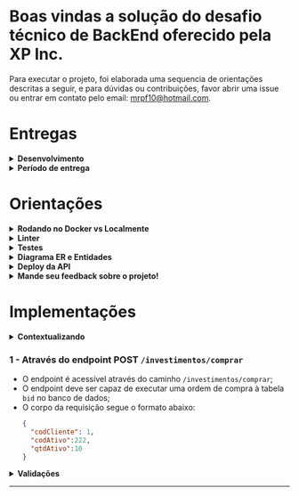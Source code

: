 # Boas vindas a solução do desafio técnico de BackEnd oferecido pela XP Inc.

Para executar o projeto, foi elaborada uma sequencia de orientações descritas a seguir, e para dúvidas ou contribuições, favor abrir uma issue ou entrar em contato pelo email: mrpf10@hotmail.com. 

# Entregas

<details>
  <summary><strong> Desenvolvimento</strong></summary><br />

  Projeto desenvolvido para o Desafio Técnico da XP Inc. Foi escolhido o desafio de backend, utilizando o Node.js e MySql para construção da API apresentada a seguir, com o objetivo de simular um aplicativo de investimento em ações, com algumas funções de conta digital, e dados fictícios para demonstrar o funcionamento da aplicação.
  
  
  A arquitetura utilizada foi a MSC, buscando implementar os princípios Restful, além das bibliotecas express, express-async errors, nodemon, dotenv, jsonwebtoken, mysql2, mysql-import e eslint para tratamento, autenticação, validação das entidades, e manutenção da qualidade do código.
 

</details>

<details>
  <summary><strong> Período de entrega</strong></summary><br />
  
  * Projeto individual
  * Foram `9` dias de projeto
  * Do dia `15/07/2022 09:00` ao dia: `24/07/2022 23:59`

</details>

# Orientações

<details>
  <summary><strong> Rodando no Docker vs Localmente</strong></summary><br />
  
  ## Com Docker

  > Rode o serviço `node` com o comando `docker-compose up -d`.
  - Esse serviço irá inicializar um container chamado `xp_api`.
  - A partir daqui você pode rodar o container `xp_api` via CLI ou abri-lo no VS Code.

  > Use o comando `docker exec -it xp_api bash`.
  - Ele te dará acesso ao terminal interativo do container criado pelo compose, que está rodando em segundo plano.

  > Instale as dependências com `npm install`
  
  ⚠ Atenção ⚠ Caso opte por utilizar o Docker, **TODOS** os comandos disponíveis no `package.json` (npm start, npm test, npm run dev, ...) devem ser executados **DENTRO** do container, ou seja, no terminal que aparece após a execução do comando `docker exec` citado acima. 

 

---
  
  ## Sem Docker
  
  > Instale as dependências com `npm install`
  
  ✨ **Dica:** Para rodar o projeto desta forma, obrigatoriamente você deve ter o `node` instalado em seu computador.

  ✨ **Dica:** Recomenda-se a versão 16 ou superior do `node`, versão em que a aplicação foi desenvolvida.

  ✨ **Rode o comando** `npm run restore para que o banco de dados possa ser populado com as informações fixas necessárias e assim possa ser testado pelo usuario`

  <br/>
</details>


<details>
  <summary><strong> Linter</strong></summary><br />

  Foi utilizado o [ESLint](https://eslint.org/) para fazer a análise estática do código.

  Este projeto já vem com as dependências relacionadas ao _linter_ configuradas no arquivos `package.json`.

  Caso queira utilizar o `ESLint` durante a execução do projeto, use o comando `npm install` dentro do projeto e depois `npm run lint`. Se a análise do `ESLint` encontrar problemas no seu código, tais problemas serão mostrados no seu terminal. Se não houver problema no seu código, nada será impresso no seu terminal.

  Você também pode instalar o plugin do `ESLint` no `VSCode`: bastar ir em _extensions_ e baixar o [plugin `ESLint`](https://marketplace.visualstudio.com/items?itemName=dbaeumer.vscode-eslint).
</details>


<details>
  <summary><strong> Testes</strong></summary><br />

  Foram utilizadas as bibliotecas Mocha, chai e sinon para desenvolvimento dos testes unitários. 

  A cobertura mínima do código definida foi de 70%, melhor descrita na seção de implementações.

  **_Para executar os testes localmente, digite no terminal o comando `npm test`._**

</details>

<details>
  <summary  id="diagrama"><strong> Diagrama ER e Entidades</strong></summary>

  #### Diagrama de Entidade-Relacionamento

  Em construção.....

  ---

  #### Formato das entidades

  
  Segue os exemplos com a descrição das tabelas do banco de dados:

  - Uma tabela chamada **Clientes**, contendo dados com a seguinte estrutura:

    ```json
    {
      "cod_cliente": 12399999900,
      "nome": "Marcos",
      "senha": "123456"
    }
    ```
  
  - Uma tabela chamada **Ativos**, contendo dados com a seguinte estrutura:

    ```json
    {
      "cod_ativo": 11,
      "qtd_ativo":100,
      "nome_ativo": "BTC",
      "valor": 10.32,
      "qtd_inicial": 100
    }
    ```

  - Uma tabela chamada **Portfolio**, contendo dados com a seguinte estrutura:

    ```json
    {
      "cod_cliente": 1,
    }
    ```

  - Uma tabela chamada **portfolio_ativos**, contendo uma **chave primária composta** utilizando os dois atributos da estrutura:

    ```json
    {
      "portfolio_id": 1, // Chave primária e estrangeira, referenciando o id de `Assets`
      "cod_ativo": 1, // Chave primária e estrangeira, referenciando o id de `Clients`
      "qtd_ativo": 10,
      "valor_ativo": 10.32
    }
    ```

  - Uma tabela chamada **Compras**, contendo dados com a seguinte estrutura:

    ```json
    {
      "id": 1,
      "cod_cliente": 1, 
      "cod_ativo": 1, 
      "qtd_ativo": 10,
    }
    ```

  - Uma tabela chamada **Vendas**, contendo dados com a seguinte estrutura:

    ```json
    {
      "id": 1,
      "cod_cliente": 1, 
      "cod_ativo": 1, 
      "qtd_ativo": 10,
    }
    ```

  - Uma tabela chamada **Carteiras**, contendo dados com a seguinte estrutura:

    ```json
    {
      "cod_cliente": 11,
      "saldo": 300.00
    }  
    ``` 

    *Os dados acima e do banco de dados são fictícios, e estão aqui apenas para simular o funcionamento da API de acordo ao Desafio XP.*

    ---

<br />

</details>

<details><summary><strong> Deploy da API</strong></summary><br />

O deploy da api foi feito usando o Heroku, e seu AddOn ClearDB MySQL.

Link: https://api-assets.herokuapp.com/ativos

O link para acesso ao Swagger é:

Link: https://api-assets.herokuapp.com/docs, devendo trocar o server de localHost para a api 


</details>

<details>
  <summary><strong> Mande seu feedback sobre o projeto!</strong></summary><br />

Se estiver a vontade, clone o repositório e, seja com ou sem o Docker, execute, veja o deploy e me ajude a melhorar este projeto! Seu feedback será super bem vindo!


</details>



# Implementações

<details>
  <summary><strong> Contextualizando </strong></summary><br />

Em construção...  

</details>

### 1 - Através do endpoint POST `/investimentos/comprar`

- O endpoint é acessível através do caminho `/investimentos/comprar`;
- O endpoint deve ser capaz de executar uma ordem de compra à tabela `bid` no banco de dados;
- O corpo da requisição segue o formato abaixo:
  ```json
  {
    "codCliente": 1,
    "codAtivo":222,
    "qtdAtivo":10
  }
  ```

<details>
  <summary><strong> Validações </strong></summary>

  * **[Será validado que não é possível executar uma ordem de compra com a quantidade maior do que o tag along]**
  - Se o campo `bid_qtd` tiver um valor maior que o total de ações negociáveis, coluna `shares` da tabela Assets, o resultado retornado deverá ser conforme exibido abaixo, com um status http `400`:
    ```json
    {
      "message": "\"bid_qtd\" must be less or equal the tag along"
    }
    ```
</details>

---